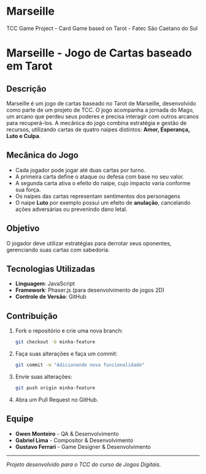 # Marseille
TCC Game Project - Card Game based on Tarot - Fatec São Caetano do Sul

# Marseille - Jogo de Cartas baseado em Tarot

## Descrição

Marseille é um jogo de cartas baseado no Tarot de Marseille, desenvolvido como parte de um projeto de TCC. O jogo acompanha a jornada do Mago, um arcano que perdeu seus poderes e precisa interagir com outros arcanos para recuperá-los. A mecânica do jogo combina estratégia e gestão de recursos, utilizando cartas de quatro naipes distintos: **Amor, Esperança, Luto e Culpa**.

## Mecânica do Jogo

- Cada jogador pode jogar até duas cartas por turno.
- A primeira carta define o ataque ou defesa com base no seu valor.
- A segunda carta ativa o efeito do naipe, cujo impacto varia conforme sua força.
- Os naipes das cartas representam sentimentos dos personagens
- O naipe **Luto** por exemplo possui um efeito de **anulação**, cancelando ações adversárias ou prevenindo dano letal.

## Objetivo

O jogador deve utilizar estratégias para derrotar seus oponentes, gerenciando suas cartas com sabedoria.

## Tecnologias Utilizadas

- **Linguagem**: JavaScript
- **Framework**: Phaser.js (para desenvolvimento de jogos 2D)
- **Controle de Versão**: GitHub

## Contribuição

1. Fork o repositório e crie uma nova branch:
   ```bash
   git checkout -b minha-feature
   ```
2. Faça suas alterações e faça um commit:
   ```bash
   git commit -m "Adicionando nova funcionalidade"
   ```
3. Envie suas alterações:
   ```bash
   git push origin minha-feature
   ```
4. Abra um Pull Request no GitHub.

## Equipe

- **Gwen Monteiro** - QA & Desenvolvimento
- **Gabriel Lima** - Compositor & Desenvolvimento
- **Gustavo Ferrari** - Game Designer & Desenvolvimento

---

*Projeto desenvolvido para o TCC do curso de Jogos Digitais.*


